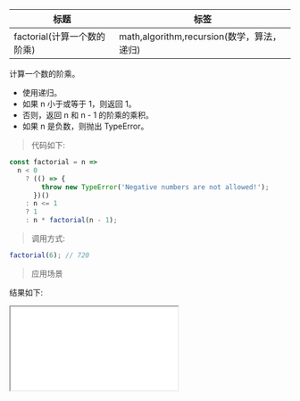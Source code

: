 | 标题                        | 标签                                       |
| --------------------------- | ------------------------------------------ |
| factorial(计算一个数的阶乘) | math,algorithm,recursion(数学，算法，递归) |

计算一个数的阶乘。

- 使用递归。
- 如果 n 小于或等于 1，则返回 1。
- 否则，返回 n 和 n - 1 的阶乘的乘积。
- 如果 n 是负数，则抛出 TypeError。

> 代码如下:

```js
const factorial = n =>
  n < 0
    ? (() => {
        throw new TypeError('Negative numbers are not allowed!');
      })()
    : n <= 1
    ? 1
    : n * factorial(n - 1);
```

> 调用方式:

```js
factorial(6); // 720
```

> 应用场景

<div class="code-editor" data-url="codes/javascript/html/factorial.html" data-language="html"></div>

结果如下:

<iframe src="codes/javascript/html/factorial.html"></iframe>
